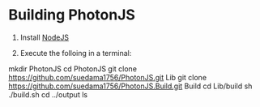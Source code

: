 Building PhotonJS
========


1.  Install [NodeJS](http://nodejs.org)

2.  Execute the folloing in a terminal:

mkdir PhotonJS
cd PhotonJS
git clone https://github.com/suedama1756/PhotonJS.git Lib
git clone https://github.com/suedama1756/PhotonJS.Build.git Build
cd Lib/build
sh ./build.sh
cd ../output
ls